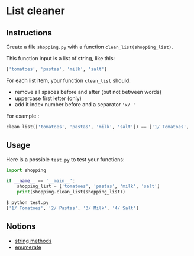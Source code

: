 # List cleaner

## Instructions

Create a file `shopping.py` with a function `clean_list(shopping_list)`. 

This function input is a list of string, like this:

```python
['tomatoes', 'pastas', 'milk', 'salt']
```

For each list item, your function `clean_list` should:

* remove all spaces before and after (but not between words)
* uppercase first letter (only)
* add it index number before and a separator `'x/ '`

For example :

```python
clean_list(['tomatoes', 'pastas', 'milk', 'salt']) == ['1/ Tomatoes', '2/ Pastas', '3/ Milk', '4/ Salt']
```


## Usage

Here is a possible `test.py` to test your functions:

```python
import shopping

if __name__ == '__main__':
    shopping_list = ['tomatoes', 'pastas', 'milk', 'salt']
    print(shopping.clean_list(shopping_list))
```

```bash
$ python test.py
['1/ Tomatoes', '2/ Pastas', '3/ Milk', '4/ Salt']
```

## Notions

* [string methods](https://www.w3schools.com/python/python_ref_string.asp)
* [enumerate](https://realpython.com/python-enumerate/)
